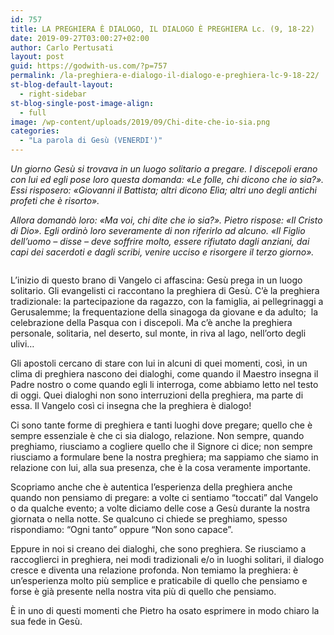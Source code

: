 ```yaml
---
id: 757
title: LA PREGHIERA È DIALOGO, IL DIALOGO È PREGHIERA Lc. (9, 18-22)
date: 2019-09-27T03:00:27+02:00
author: Carlo Pertusati
layout: post
guid: https://godwith-us.com/?p=757
permalink: /la-preghiera-e-dialogo-il-dialogo-e-preghiera-lc-9-18-22/
st-blog-default-layout:
  - right-sidebar
st-blog-single-post-image-align:
  - full
image: /wp-content/uploads/2019/09/Chi-dite-che-io-sia.png
categories:
  - "La parola di Gesù (VENERDI')"
---
```

_Un giorno Gesù si trovava in un luogo solitario a pregare. I discepoli erano con lui ed egli pose loro questa domanda: «Le folle, chi dicono che io sia?». Essi risposero: «Giovanni il Battista; altri dicono Elìa; altri uno degli antichi profeti che è risorto»._ 

_Allora domandò loro: «Ma voi, chi dite che io sia?». Pietro rispose: «Il Cristo di Dio». Egli ordinò loro severamente di non riferirlo ad alcuno. «Il Figlio dell&#8217;uomo &#8211; disse &#8211; deve soffrire molto, essere rifiutato dagli anziani, dai capi dei sacerdoti e dagli scribi, venire ucciso e risorgere il terzo giorno»._<figure class="wp-block-image">

<img src="https://godwith-us.com/wp-content/uploads/2019/09/Getsemani-orto-degli-ulivi.png" alt="" class="wp-image-759" srcset="https://incercadidio.com/wp-content/uploads/2019/09/Getsemani-orto-degli-ulivi.png 964w, https://incercadidio.com/wp-content/uploads/2019/09/Getsemani-orto-degli-ulivi-300x173.png 300w, https://incercadidio.com/wp-content/uploads/2019/09/Getsemani-orto-degli-ulivi-768x443.png 768w" sizes="(max-width: 964px) 100vw, 964px" /> </figure> 

L’inizio di questo brano di Vangelo ci affascina: Gesù prega in un luogo solitario. Gli evangelisti ci raccontano la preghiera di Gesù. C’è la preghiera tradizionale: la partecipazione da ragazzo, con la famiglia, ai pellegrinaggi a Gerusalemme; la frequentazione della sinagoga da giovane e da adulto;&nbsp; la celebrazione della Pasqua con i discepoli. Ma c’è anche la preghiera personale, solitaria, nel deserto, sul monte, in riva al lago, nell’orto degli ulivi… 

Gli apostoli cercano di stare con lui in alcuni di quei momenti, così, in un clima di preghiera nascono dei dialoghi, come quando il Maestro insegna il Padre nostro o come quando egli li interroga, come abbiamo letto nel testo di oggi. Quei dialoghi non sono interruzioni della preghiera, ma parte di essa. Il Vangelo così ci insegna che la preghiera è dialogo! 

Ci sono tante forme di preghiera e tanti luoghi dove pregare; quello che è sempre essenziale è che ci sia dialogo, relazione. Non sempre, quando preghiamo, riusciamo a cogliere quello che il Signore ci dice; non sempre riusciamo a formulare bene la nostra preghiera; ma sappiamo che siamo in relazione con lui, alla sua presenza, che è la cosa veramente importante. &nbsp;

Scopriamo anche che è autentica l’esperienza della preghiera anche quando non pensiamo di pregare: a volte ci sentiamo “toccati” dal Vangelo o da qualche evento; a volte diciamo delle cose a Gesù durante la nostra giornata o nella notte. Se qualcuno ci chiede se preghiamo, spesso rispondiamo: “Ogni tanto” oppure “Non sono capace”. 

Eppure in noi si creano dei dialoghi, che sono preghiera. Se riusciamo a raccoglierci in preghiera, nei modi tradizionali e/o in luoghi solitari, il dialogo cresce e diventa una relazione profonda. Non temiamo la preghiera: è un’esperienza molto più semplice e praticabile di quello che pensiamo e forse è già presente nella nostra vita più di quello che pensiamo.

È in uno di questi momenti che Pietro ha osato esprimere in modo chiaro la sua fede in Gesù.
